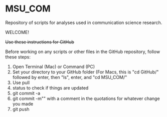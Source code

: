 # MSU_COM
Repository of scripts for analyses used in communication science research. 

WELCOME!


~~Use these instructions for GitHub~~

Before working on any scripts or other files in the GitHub repository, follow these steps:
1) Open Terminal (Mac) or Command (PC)
2) Set your directory to your GitHub folder (For Macs, this is "cd GitHub/" followed by enter, then "ls", enter, and "cd MSU_COM/"
3) Use pull
4) status to check if things are updated
5) git commit -a
6) git commit -m"" with a comment in the quotations for whatever change you made
7) git push
